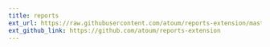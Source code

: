 ```yaml
---
title: reports
ext_url: https://raw.githubusercontent.com/atoum/reports-extension/master/README.md
ext_github_link: https://github.com/atoum/reports-extension
---
```


